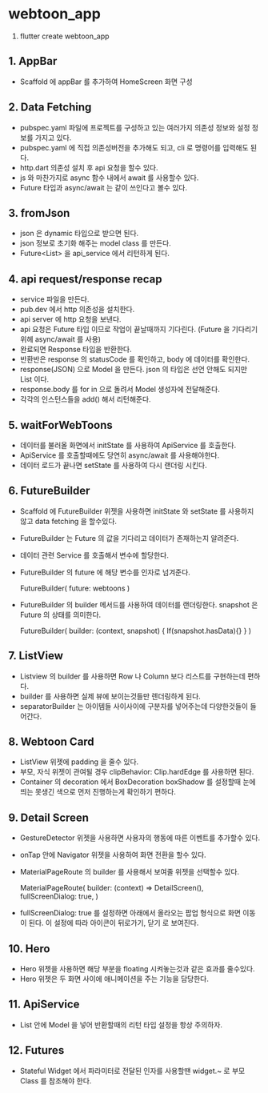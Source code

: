 # webtoon_app

1. flutter create webtoon_app

## 1. AppBar

- Scaffold 에 appBar 를 추가하여 HomeScreen 화면 구성

## 2. Data Fetching

- pubspec.yaml 파일에 프로젝트를 구성하고 있는 여러가지 의존성 정보와 설정 정보를 가지고 있다.
- pubspec.yaml 에 직접 의존성버전을 추가해도 되고, cli 로 명령어를 입력해도 된다.
- http.dart 의존성 설치 후 api 요청을 할수 있다.
- js 와 마찬가지로 async 함수 내에서 await 를 사용할수 있다.
- Future 타입과 async/await 는 같이 쓰인다고 볼수 있다.

## 3. fromJson

- json 은 dynamic 타입으로 받으면 된다.
- json 정보로 초기화 해주는 model class 를 만든다.
- Future<List<WebtoonModel>> 을 api_service 에서 리턴하게 된다.

## 4. api request/response recap

- service 파일을 만든다.
- pub.dev 에서 http 의존성을 설치한다.
- api server 에 http 요청을 보낸다.
- api 요청은 Future 타입 이므로 작업이 끝날때까지 기다린다. (Future 을 기다리기위헤 async/await 를 사용)
- 완료되면 Response 타입을 반환한다.
- 반환반은 response 의 statusCode 를 확인하고, body 에 데이터를 확인한다.
- response(JSON) 으로 Model 을 만든다. json 의 타입은 선언 안해도 되지만 List<dynamic> 이다.
- response.body 를 for in 으로 돌려서 Model 생성자에 전달해준다.
- 각각의 인스턴스들을 add() 해서 리턴해준다.

## 5. waitForWebToons

- 데이터를 불러올 화면에서 initState 를 사용하여 ApiService 를 호출한다.
- ApiService 를 호출할때에도 당연히 async/await 를 사용해야한다.
- 데이터 로드가 끝나면 setState 를 사용하여 다시 랜더링 시킨다.

## 6. FutureBuilder

- Scaffold 에 FutureBuilder 위젯을 사용하면 initState 와 setState 를 사용하지 않고 data fetching 을 할수있다.
- FutureBuilder 는 Future 의 값을 기다리고 데이터가 존재하는지 알려준다.
- 데이터 관련 Service 를 호출해서 변수에 할당한다.
- FutureBuilder 의 future 에 해당 변수를 인자로 넘겨준다.

    FutureBuilder(
        future: webtoons
    )

- FutureBuilder 의 builder 메서드를 사용하여 데이터를 랜더링한다. snapshot 은 Future 의 상태를 의미한다.

    FutureBuilder(
        builder: (context, snapshot) {
            If(snapshot.hasData){}
        }
    )

## 7. ListView

- Listview 의 builder 를 사용하면 Row 나 Column 보다 리스트를 구현하는데 편하다.
- builder 를 사용하면 실제 뷰에 보이는것들만 렌더링하게 된다.
- separatorBuilder 는 아이템들 사이사이에 구분자를 넣어주는데 다양한것들이 들어간다.

## 8. Webtoon Card

- ListView 위젯에 padding 을 줄수 있다.
- 부모, 자식 위젯이 관여될 경우 clipBehavior: Clip.hardEdge 를 사용하면 된다.
- Container 의 decoration 에서 BoxDecoration boxShadow 를 설정할때 눈에 띄는 못생긴 색으로 먼저 진행하는게 확인하기 편하다.

## 9. Detail Screen

- GestureDetector 위젯을 사용하면 사용자의 행동에 따른 이벤트를 추가할수 있다.
- onTap 안에 Navigator 위젯을 사용하여 화면 전환을 할수 있다.
- MaterialPageRoute 의 builder 를 사용해서 보여줄 위젯을 선택할수 있다.

    MaterialPageRoute(
        builder: (context) => DetailScreen(),
        fullScreenDialog: true,
    )

- fullScreenDialog: true 를 설정하면 아래에서 올라오는 팝업 형식으로 화면 이동이 된다. 이 설정에 따라 아이콘이 뒤로가기, 닫기 로 보여진다.

## 10. Hero

- Hero 위젯을 사용하면 해당 부분을 floating 시켜놓는것과 같은 효과를 줄수있다.
- Hero 위젯은 두 화면 사이에 애니메이션을 주는 기능을 담당한다.

## 11. ApiService

- List 안에 Model 을 넣어 반환할때의 리턴 타입 설정을 항상 주의하자.

## 12. Futures

- Stateful Widget 에서 파라미터로 전달된 인자를 사용할땐 widget.~ 로 부모 Class 를 참조해야 한다.